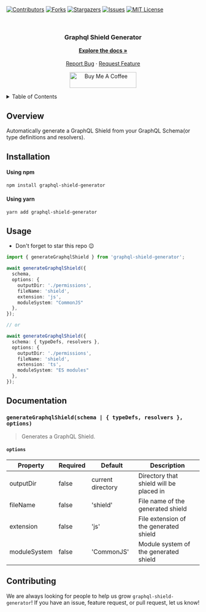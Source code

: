 [![Contributors][contributors-shield]][contributors-url]
[![Forks][forks-shield]][forks-url]
[![Stargazers][stars-shield]][stars-url]
[![Issues][issues-shield]][issues-url]
[![MIT License][license-shield]][license-url]

<!-- PROJECT LOGO -->
<br />
<div align="center">
  <h3 align="center">Graphql Shield Generator</h3>

  <p align="center">
    <a href="https://github.com/omar-dulaimi/graphql-shield-generator"><strong>Explore the docs »</strong></a>
    <br />
    <br />
    <a href="https://github.com/omar-dulaimi/graphql-shield-generator/issues">Report Bug</a>
    ·
    <a href="https://github.com/omar-dulaimi/graphql-shield-generator/issues">Request Feature</a>
  </p>
</div>

<p align="center">
  <a href="https://www.buymeacoffee.com/omardulaimi">
    <img src="https://cdn.buymeacoffee.com/buttons/default-yellow.png" alt="Buy Me A Coffee" height="41" width="174">
  </a>
</p>

<!-- TABLE OF CONTENTS -->
<details>
  <summary>Table of Contents</summary>
  <ol>
    <li>
      <a href="#overview">Overview</a>
    </li>
    <li>
      <a href="#installation">Installation</a>
    </li>
    <li><a href="#usage">Usage</a></li>
    <li><a href="#documentation">Documentation</a></li>
    <li><a href="#contributing">Contributing</a></li>
  </ol>
</details>

## Overview

Automatically generate a GraphQL Shield from your GraphQL Schema(or type definitions and resolvers).

<!-- GETTING STARTED -->

## Installation

#### Using npm

```sh
npm install graphql-shield-generator
```

#### Using yarn

```sh
yarn add graphql-shield-generator
```

## Usage

- Don't forget to star this repo 😉

```ts
import { generateGraphqlShield } from 'graphql-shield-generator';

await generateGraphqlShield({
  schema,
  options: {
    outputDir: './permissions',
    fileName: 'shield',
    extension: 'js',
    moduleSystem: "CommonJS"
  },
});

// or

await generateGraphqlShield({
  schema: { typeDefs, resolvers },
  options: {
    outputDir: './permissions',
    fileName: 'shield',
    extension: 'ts',
    moduleSystem: "ES modules"
  },
});
```

## Documentation

### `generateGraphqlShield(schema | { typeDefs, resolvers }, options)`

> Generates a GraphQL Shield.

#### `options`

| Property     | Required | Default           | Description                             |
| ------------ | -------- | ----------------- | --------------------------------------- |
| outputDir    | false    | current directory | Directory that shield will be placed in |
| fileName     | false    | 'shield'          | File name of the generated shield       |
| extension    | false    | 'js'              | File extension of the generated shield  |
| moduleSystem | false    | 'CommonJS'        | Module system of the generated shield   |

## Contributing

We are always looking for people to help us grow `graphql-shield-generator`! If you have an issue, feature request, or pull request, let us know!

<!-- MARKDOWN LINKS & IMAGES -->
<!-- https://www.markdownguide.org/basic-syntax/#reference-style-links -->

[contributors-shield]: https://img.shields.io/github/contributors/omar-dulaimi/graphql-shield-generator.svg?style=for-the-badge
[contributors-url]: https://github.com/omar-dulaimi/graphql-shield-generator/graphs/contributors
[forks-shield]: https://img.shields.io/github/forks/omar-dulaimi/graphql-shield-generator.svg?style=for-the-badge
[forks-url]: https://github.com/omar-dulaimi/graphql-shield-generator/network/members
[stars-shield]: https://img.shields.io/github/stars/omar-dulaimi/graphql-shield-generator.svg?style=for-the-badge
[stars-url]: https://github.com/omar-dulaimi/graphql-shield-generator/stargazers
[issues-shield]: https://img.shields.io/github/issues/omar-dulaimi/graphql-shield-generator.svg?style=for-the-badge
[issues-url]: https://github.com/omar-dulaimi/graphql-shield-generator/issues
[license-shield]: https://img.shields.io/github/license/omar-dulaimi/graphql-shield-generator?style=for-the-badge
[license-url]: https://github.com/omar-dulaimi/graphql-shield-generator/blob/master/LICENSE
